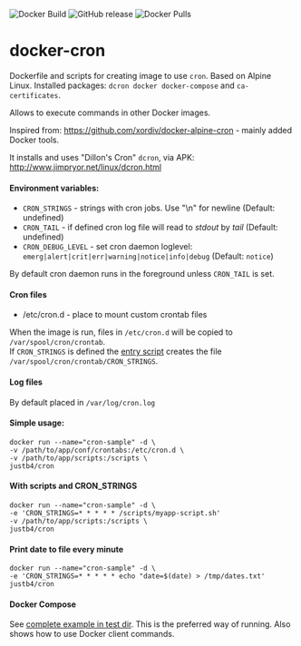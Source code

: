 ![Docker Build](https://github.com/justb4/docker-cron/workflows/CI/badge.svg)
![GitHub release](https://img.shields.io/github/release/justb4/docker-cron.svg)
![Docker Pulls](https://img.shields.io/docker/pulls/justb4/cron.svg)

# docker-cron

Dockerfile and scripts for creating image to use `cron`. Based on Alpine Linux. 
Installed packages: `dcron docker docker-compose` and `ca-certificates`.

Allows to execute commands in other Docker images. 

Inspired from: https://github.com/xordiv/docker-alpine-cron - mainly added Docker tools.

It installs and uses "Dillon's Cron" `dcron`, via APK: http://www.jimpryor.net/linux/dcron.html

#### Environment variables:

- `CRON_STRINGS` - strings with cron jobs. Use "\n" for newline (Default: undefined)   
- `CRON_TAIL` - if defined cron log file will read to *stdout* by *tail* (Default: undefined) 
- `CRON_DEBUG_LEVEL` - set cron daemon loglevel: `emerg|alert|crit|err|warning|notice|info|debug` (Default: `notice`) 

By default cron daemon runs in the foreground unless `CRON_TAIL` is set.  

#### Cron files

- /etc/cron.d - place to mount custom crontab files  

When the image is run, files in `/etc/cron.d` will be copied to `/var/spool/cron/crontab`.   
If `CRON_STRINGS` is defined the [entry script](scripts/docker-entry.sh) 
creates the file `/var/spool/cron/crontab/CRON_STRINGS`.  

#### Log files

By default placed in `/var/log/cron.log` 

#### Simple usage:

```
docker run --name="cron-sample" -d \
-v /path/to/app/conf/crontabs:/etc/cron.d \       
-v /path/to/app/scripts:/scripts \
justb4/cron
```

#### With scripts and CRON_STRINGS
```
docker run --name="cron-sample" -d \
-e 'CRON_STRINGS=* * * * * /scripts/myapp-script.sh'
-v /path/to/app/scripts:/scripts \
justb4/cron
```

#### Print date to file every minute
```
docker run --name="cron-sample" -d \
-e 'CRON_STRINGS=* * * * * echo "date=$(date) > /tmp/dates.txt'
justb4/cron
```

#### Docker Compose
See [complete example in test dir](test/docker-compose.yml).
This is the preferred way of running. Also shows how to use Docker client
commands.
